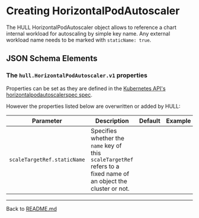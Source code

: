 # Creating HorizontalPodAutoscaler

The HULL HorizontalPodAutoscaler object allows to reference a chart internal workload for autoscaling by simple key name. Any external workload name needs to be marked with `staticName: true`.

## JSON Schema Elements

### The `hull.HorizontalPodAutoscaler.v1` properties

Properties can be set as they are defined in the [Kubernetes API's horizontalpodautoscalerspec spec](https://kubernetes.io/docs/reference/generated/kubernetes-api/v1.22/#horizontalpodautoscalerspec-v1-autoscaling). 

However the properties listed below are overwritten or added by HULL:

| Parameter | Description  | Default | Example 
| --------  | -------------| ------- | --------
| `scaleTargetRef.staticName` | Specifies whether the `name` key of this `scaleTargetRef` refers to a fixed name of an object the cluster or not. 
---
Back to [README.md](./../README.md)
